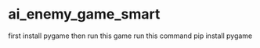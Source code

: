 # ai_enemy_game_smart

first install pygame then run this game 
run this command
pip install pygame

